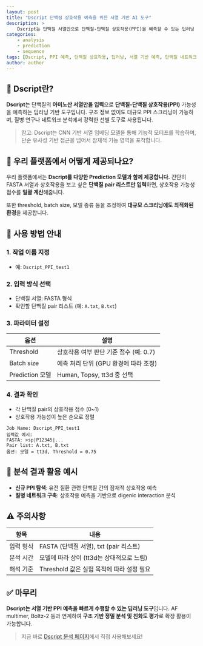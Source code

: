 ```yaml
---
layout: post
title: "Dscript 단백질 상호작용 예측을 위한 서열 기반 AI 도구"
description: >
    Dscript는 단백질 서열만으로 단백질-단백질 상호작용(PPI)을 예측할 수 있는 딥러닝 모델입니다. 구조 정보 없이도 높은 범용성과 속도를 자랑하며, 질병 네트워크 분석 등 다양한 생물학적 연구에 활용됩니다.
categories:
    - analysis
    - prediction
    - sequence
tags: [Dscript, PPI 예측, 단백질 상호작용, 딥러닝, 서열 기반 예측, 단백질 네트워크]
author: author
---
```


## 🔬 Dscript란?

**Dscript**는 단백질의 **아미노산 서열만을 입력**으로 **단백질-단백질 상호작용(PPI)** 가능성을 예측하는 딥러닝 기반 도구입니다.
구조 정보 없이도 대규모 PPI 스크리닝이 가능하며, 질병 연구나 네트워크 분석에서 강력한 선별 도구로 사용됩니다.

> 참고: Dscript는 CNN 기반 서열 임베딩 모델을 통해 기능적 모티프를 학습하며, 단순 유사성 기반 접근을 넘어서 잠재적 기능 영역을 포착합니다.

## 🧪 우리 플랫폼에서 어떻게 제공되나요?

우리 플랫폼에서는 **Dscript를 다양한 Prediction 모델과 함께 제공합니다.**
간단히 FASTA 서열과 상호작용을 보고 싶은 **단백질 pair 리스트만 입력**하면, 상호작용 가능성 점수를 **일괄 계산**해줍니다.

또한 threshold, batch size, 모델 종류 등을 조정하여 **대규모 스크리닝에도 최적화된 환경**을 제공합니다.

## 📝 사용 방법 안내

### 1. 작업 이름 지정

* 예: `Dscript_PPI_test1`

### 2. 입력 방식 선택

* 단백질 서열: FASTA 형식
* 확인할 단백질 pair 리스트 (예: `A.txt`, `B.txt`)

### 3. 파라미터 설정

| 옵션            | 설명                        |
| ------------- | ------------------------- |
| Threshold     | 상호작용 여부 판단 기준 점수 (예: 0.7) |
| Batch size    | 예측 처리 단위 (GPU 환경에 따라 조정)  |
| Prediction 모델 | Human, Topsy, tt3d 중 선택   |

### 4. 결과 확인

* 각 단백질 pair의 상호작용 점수 (0\~1)
* 상호작용 가능성이 높은 순으로 정렬

```plaintext
Job Name: Dscript_PPI_test1
입력값 예시:
FASTA: >sp|P12345|...
Pair list: A.txt, B.txt
옵션: 모델 = tt3d, Threshold = 0.75
```

## 🧬 분석 결과 활용 예시

* **신규 PPI 탐색**: 유전 질환 관련 단백질 간의 잠재적 상호작용 예측
* **질병 네트워크 구축**: 상호작용 예측을 기반으로 digenic interaction 분석

## ⚠️ 주의사항

| 항목    | 내용                             |
| ----- | ------------------------------ |
| 입력 형식 | FASTA (단백질 서열), txt (pair 리스트) |
| 분석 시간 | 모델에 따라 상이 (tt3d는 상대적으로 느림)     |
| 해석 기준 | Threshold 값은 실험 목적에 따라 설정 필요   |

## ✅ 마무리

**Dscript는 서열 기반 PPI 예측을 빠르게 수행할 수 있는 딥러닝 도구**입니다.
AF multimer, Boltz-2 등과 연계하여 **구조 기반 정밀 분석 및 친화도 평가**로 확장 활용이 가능합니다.

> 지금 바로 <a href="#" onclick="window.open('https://curie.kr:444/Analysis/dscript', '_blank'); return false;" rel="noopener noreferrer">Dscript 분석 페이지</a>에서 직접 사용해보세요!
